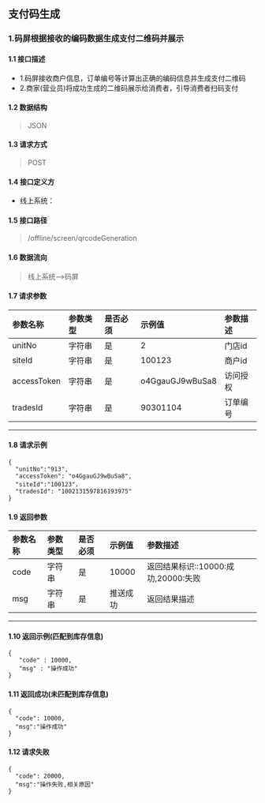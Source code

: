 ## 支付码生成
### 1.码屏根据接收的编码数据生成支付二维码并展示
#### 1.1 接口描述
* 1.码屏接收商户信息，订单编号等计算出正确的编码信息并生成支付二维码
* 2.商家(营业员)将成功生成的二维码展示给消费者，引导消费者扫码支付
#### 1.2 数据结构
> JSON
#### 1.3 请求方式
> POST
#### 1.4 接口定义方
* 线上系统：
#### 1.5 接口路径
> /offline/screen/qrcodeGeneration
#### 1.6 数据流向
> 线上系统-->码屏
#### 1.7 请求参数
| 参数名称 | 参数类型 | 是否必须 | 示例值 | 参数描述  |
| :---         |     :---      |     :--- | :--- | :--- |
| unitNo   | 字符串    | 是    | 2    | 门店id |
| siteId   | 字符串    | 是    | 100123    | 商户id |
| accessToken   | 字符串     | 是    | o4GgauGJ9wBuSa8    | 访问授权 |
| tradesId   | 字符串    | 是    |   90301104  | 订单编号 |
--------------------- 
#### 1.8 请求示例
```
{
  "unitNo":"913",
  "accessToken": "o4GgauGJ9wBuSa8",
  "siteId":"100123"，
  "tradesId": "1002131597816193975"
}
```
#### 1.9 返回参数
| 参数名称 | 参数类型 | 是否必须 | 示例值 | 参数描述  |
| :---  |   :-------    |    :---   | :---        | :---        |
| code   | 字符串     | 是            | 10000   |返回结果标识::10000:成功,20000:失败|
| msg   | 字符串     | 是    | 推送成功   |返回结果描述|
--------------------- 
#### 1.10 返回示例(匹配到库存信息)
 ``` 
{
    "code" : 10000,
    "msg" : "操作成功"
}
```
#### 1.11 返回成功(未匹配到库存信息)
```
{
  "code": 10000,
  "msg":"操作成功"
}
```
#### 1.12 请求失败
```
{
  "code": 20000,
  "msg":"操作失败,相关原因"
}
```
